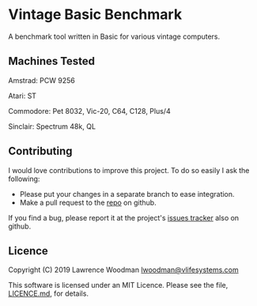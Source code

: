 Vintage Basic Benchmark
=======================

A benchmark tool written in Basic for various vintage computers.

Machines Tested
---------------

Amstrad: PCW 9256

Atari: ST

Commodore: Pet 8032, Vic-20, C64, C128, Plus/4

Sinclair: Spectrum 48k, QL


Contributing
------------
I would love contributions to improve this project.  To do so easily I ask the following:

  * Please put your changes in a separate branch to ease integration.
  * Make a pull request to the [repo](https://github.com/lawrencewoodman/vintage_basic_benchmark) on github.

If you find a bug, please report it at the project's [issues tracker](https://github.com/lawrencewoodman/vintage_basic_benchmark/issues) also on github.


Licence
-------
Copyright (C) 2019 Lawrence Woodman <lwoodman@vlifesystems.com>

This software is licensed under an MIT Licence.  Please see the file, [LICENCE.md](https://github.com/lawrencewoodman/vintage_basic_benchmark/blob/master/LICENCE.md), for details.
